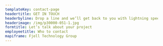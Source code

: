 ```yaml
---
templateKey: contact-page
headertitle: GET IN TOUCH
headerbyline: Drop a line and we’ll get back to you with lightning speed
headerimage: /img/p30000-051-1.jpg
formtitle: Let’s talk about your project
employeetitle: Who to contact
mapiframe: Fjell Technology Group
---
```


